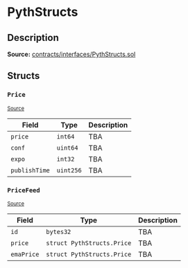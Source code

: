 # PythStructs

## Description

**Source:** [contracts/interfaces/PythStructs.sol](https://github.com/Synthetixio/synthetix/tree/v2.98.3/contracts/interfaces/PythStructs.sol)

## Structs

### `Price`

<sub>[Source](https://github.com/Synthetixio/synthetix/tree/v2.98.3/contracts/interfaces/PythStructs.sol#L14)</sub>

| Field         | Type      | Description |
| ------------- | --------- | ----------- |
| `price`       | `int64`   | TBA         |
| `conf`        | `uint64`  | TBA         |
| `expo`        | `int32`   | TBA         |
| `publishTime` | `uint256` | TBA         |

### `PriceFeed`

<sub>[Source](https://github.com/Synthetixio/synthetix/tree/v2.98.3/contracts/interfaces/PythStructs.sol#L26)</sub>

| Field      | Type                       | Description |
| ---------- | -------------------------- | ----------- |
| `id`       | `bytes32`                  | TBA         |
| `price`    | `struct PythStructs.Price` | TBA         |
| `emaPrice` | `struct PythStructs.Price` | TBA         |

